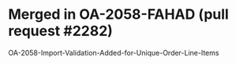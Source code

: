 # Merged in OA-2058-FAHAD (pull request #2282)

OA-2058-Import-Validation-Added-for-Unique-Order-Line-Items
